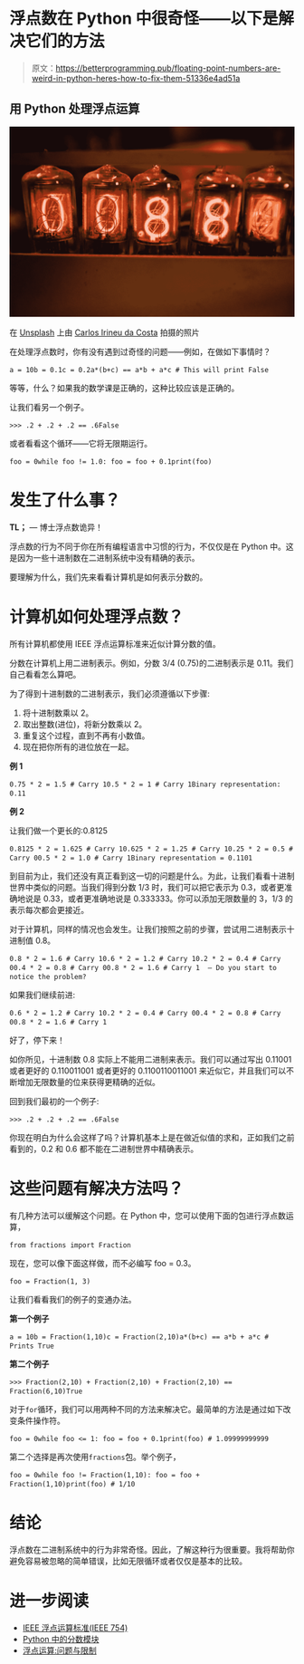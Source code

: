 # 浮点数在 Python 中很奇怪——以下是解决它们的方法

> 原文：<https://betterprogramming.pub/floating-point-numbers-are-weird-in-python-heres-how-to-fix-them-51336e4ad51a>

## 用 Python 处理浮点运算

![](img/4e1ee1a2fa1ff8ea0920dba2b7eb3d04.png)

在 [Unsplash](https://unsplash.com/s/photos/numbers?utm_source=unsplash&utm_medium=referral&utm_content=creditCopyText) 上由 [Carlos Irineu da Costa](https://unsplash.com/@carlosirineu?utm_source=unsplash&utm_medium=referral&utm_content=creditCopyText) 拍摄的照片

在处理浮点数时，你有没有遇到过奇怪的问题——例如，在做如下事情时？

```
a = 10b = 0.1c = 0.2a*(b+c) == a*b + a*c # This will print False
```

等等，什么？如果我的数学课是正确的，这种比较应该是正确的。

让我们看另一个例子。

```
>>> .2 + .2 + .2 == .6False
```

或者看看这个循环——它将无限期运行。

```
foo = 0while foo != 1.0: foo = foo + 0.1print(foo)
```

# 发生了什么事？

**TL；** — 博士浮点数诡异！

浮点数的行为不同于你在所有编程语言中习惯的行为，不仅仅是在 Python 中。这是因为一些十进制数在二进制系统中没有精确的表示。

要理解为什么，我们先来看看计算机是如何表示分数的。

# 计算机如何处理浮点数？

所有计算机都使用 IEEE 浮点运算标准来近似计算分数的值。

分数在计算机上用二进制表示。例如，分数 3/4 (0.75)的二进制表示是 0.11。我们自己看看怎么算吧。

为了得到十进制数的二进制表示，我们必须遵循以下步骤:

1.  将十进制数乘以 2。
2.  取出整数(进位)，将新分数乘以 2。
3.  重复这个过程，直到不再有小数值。
4.  现在把你所有的进位放在一起。

**例 1**

```
0.75 * 2 = 1.5 # Carry 10.5 * 2 = 1 # Carry 1Binary representation: 0.11
```

**例 2**

让我们做一个更长的:0.8125

```
0.8125 * 2 = 1.625 # Carry 10.625 * 2 = 1.25 # Carry 10.25 * 2 = 0.5 # Carry 00.5 * 2 = 1.0 # Carry 1Binary representation = 0.1101
```

到目前为止，我们还没有真正看到这一切的问题是什么。为此，让我们看看十进制世界中类似的问题。当我们得到分数 1/3 时，我们可以把它表示为 0.3，或者更准确地说是 0.33，或者更准确地说是 0.333333。你可以添加无限数量的 3，1/3 的表示每次都会更接近。

对于计算机，同样的情况也会发生。让我们按照之前的步骤，尝试用二进制表示十进制值 0.8。

```
0.8 * 2 = 1.6 # Carry 10.6 * 2 = 1.2 # Carry 10.2 * 2 = 0.4 # Carry 00.4 * 2 = 0.8 # Carry 00.8 * 2 = 1.6 # Carry 1  – Do you start to notice the problem?
```

如果我们继续前进:

```
0.6 * 2 = 1.2 # Carry 10.2 * 2 = 0.4 # Carry 00.4 * 2 = 0.8 # Carry 00.8 * 2 = 1.6 # Carry 1
```

好了，停下来！

如你所见，十进制数 0.8 实际上不能用二进制来表示。我们可以通过写出 0.11001 或者更好的 0.110011001 或者更好的 0.1100110011001 来近似它，并且我们可以不断增加无限数量的位来获得更精确的近似。

回到我们最初的一个例子:

```
>>> .2 + .2 + .2 == .6False
```

你现在明白为什么会这样了吗？计算机基本上是在做近似值的求和，正如我们之前看到的，0.2 和 0.6 都不能在二进制世界中精确表示。

# 这些问题有解决方法吗？

有几种方法可以缓解这个问题。在 Python 中，您可以使用下面的包进行浮点数运算，

```
from fractions import Fraction
```

现在，您可以像下面这样做，而不必编写 foo = 0.3。

```
foo = Fraction(1, 3)
```

让我们看看我们的例子的变通办法。

**第一个例子**

```
a = 10b = Fraction(1,10)c = Fraction(2,10)a*(b+c) == a*b + a*c # Prints True
```

**第二个例子**

```
>>> Fraction(2,10) + Fraction(2,10) + Fraction(2,10) == Fraction(6,10)True
```

对于`for`循环，我们可以用两种不同的方法来解决它。最简单的方法是通过如下改变条件操作符。

```
foo = 0while foo <= 1: foo = foo + 0.1print(foo) # 1.09999999999
```

第二个选择是再次使用`fractions`包。举个例子，

```
foo = 0while foo != Fraction(1,10): foo = foo + Fraction(1,10)print(foo) # 1/10
```

# 结论

浮点数在二进制系统中的行为非常奇怪。因此，了解这种行为很重要。我将帮助你避免容易被忽略的简单错误，比如无限循环或者仅仅是基本的比较。

# 进一步阅读

*   [IEEE 浮点运算标准(IEEE 754)](https://en.wikipedia.org/wiki/IEEE_754)
*   [Python 中的分数模块](https://www.geeksforgeeks.org/fraction-module-python/)
*   [浮点运算:问题与限制](https://docs.python.org/3/tutorial/floatingpoint.html)